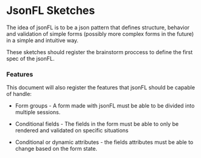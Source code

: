 # JsonFL Sketches

The idea of jsonFL is to be a json pattern that defines structure, behavior and validation of simple forms (possibly more complex forms in the future) in a simple and intuitive way.

These sketches should register the brainstorm proccess to define the first spec of the jsonFL.


### Features

This document will also register the features that jsonFL should be capable of handle:

* Form groups - A form made with jsonFL must be able to be divided into multiple sessions.

* Conditional fields - The fields in the form must be able to only be rendered and validated on specific situations

* Conditional or dynamic attributes - the fields attributes must be able to change based on the form state.

